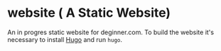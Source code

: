website ( A Static Website)
=======

An in progres static website for deginner.com. To build the website it's necessary to install [Hugo](http://gohugo.io/) and run `hugo`.
